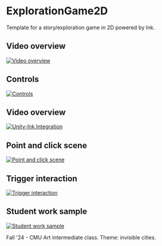 # ExplorationGame2D
Template for a story/exploration game in 2D powered by Ink.

## Video overview
[![Video overview](https://img.youtube.com/vi/o_6I1FrY6D8/maxresdefault.jpg)](https://www.youtube.com/watch?v=o_6I1FrY6D8)

## Controls
[![Controls](https://img.youtube.com/vi/PMyeJn1f72A/maxresdefault.jpg)](https://www.youtube.com/watch?v=PMyeJn1f72A)

## Video overview
[![Unity-Ink Integration](https://img.youtube.com/vi/ST906qDp670/maxresdefault.jpg)](https://www.youtube.com/watch?v=ST906qDp670)

## Point and click scene
[![Point and click scene](https://img.youtube.com/vi/tSVv0tKe7ek/maxresdefault.jpg)](https://www.youtube.com/watch?v=tSVv0tKe7ek)

## Trigger interaction
[![Trigger interaction](https://img.youtube.com/vi/CUYzqZzdcHs/maxresdefault.jpg)](https://www.youtube.com/watch?v=CUYzqZzdcHs)

## Student work sample
[![Student work sample](https://img.youtube.com/vi/dYm6C0jlxXw/maxresdefault.jpg)](https://www.youtube.com/watch?v=dYm6C0jlxXw)

Fall '24 - CMU Art intermediate class. Theme: invisible cities.
